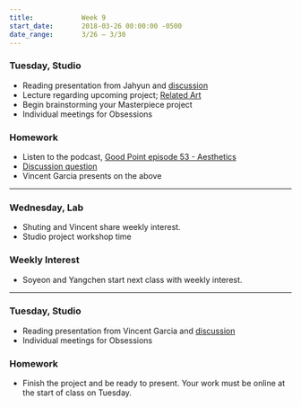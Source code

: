 ```yaml
---
title:            Week 9
start_date:       2018-03-26 00:00:00 -0500
date_range:       3/26 – 3/30
---
```


### Tuesday, Studio

- Reading presentation from Jahyun and [discussion](https://docs.google.com/document/d/1MQCjSiPStJMSgRwk7ylaC5z8iap2YhYf5jOQ7GFdHJc/edit?usp=sharing)
- Lecture regarding upcoming project; [Related Art](/assets/lectures/lecture8-related-work.pdf)
- Begin brainstorming your Masterpiece project
- Individual meetings for Obsessions

### Homework

- Listen to the podcast, [Good Point episode 53 - Aesthetics](https://soundcloud.com/goodpoint/53-aesthetics)
- [Discussion question](https://docs.google.com/document/d/16WVTJlKeuprNQj4uEs7WRCDQdtYyoxJusAD5Yw6d94I/edit?usp=sharing)
- Vincent Garcia presents on the above

---

### Wednesday, Lab

- Shuting and Vincent share weekly interest.
- Studio project workshop time

### Weekly Interest

- Soyeon and Yangchen start next class with weekly interest.

---

### Tuesday, Studio

- Reading presentation from Vincent Garcia and [discussion](https://docs.google.com/document/d/16WVTJlKeuprNQj4uEs7WRCDQdtYyoxJusAD5Yw6d94I/edit?usp=sharing)
- Individual meetings for Obsessions

### Homework

- Finish the project and be ready to present. Your work must be online at the start of class on Tuesday.
